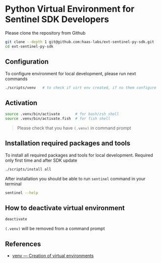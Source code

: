 # Python Virtual Environment for Sentinel SDK Developers

Please clone the repository from Github
```sh
git clone --depth 1 git@github.com:haas-labs/ext-sentinel-py-sdk.git
cd ext-sentinel-py-sdk
```

## Configuration

To configure environment for local development, please run next commands

```sh
./scripts/venv   # to check if virt env created, if no them configure
```

## Activation

```sh
source .venv/bin/activate       # for bash/zsh shell
source .venv/bin/activate.fish  # for fish shell
```
> Please check that you have `(.venv)` in command prompt

## Installation required packages and tools

To install all required packages and tools for local development. Required only first time and after SDK update
```sh
./scripts/install all
```

After installation you should be able to run `sentinel` command in your terminal

```sh
sentinel --help
```

## How to deactivate virtual environment

```sh
deactivate
```
`(.venv)` will be removed from a command prompt

## References

- [venv — Creation of virtual environments](https://docs.python.org/3.11/library/venv.html)
